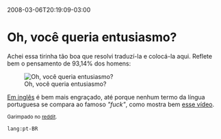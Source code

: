 ---
---

2008-03-06T20:19:09-03:00
# Oh, você queria entusiasmo?

Achei essa tirinha tão boa que resolvi traduzí-la e colocá-la aqui. Reflete bem o pensamento de 93,14% dos homens:

<figure>
  <img src="/img/tirinhaentusiasmo.jpg" alt="Oh, você queria entusiasmo?" />
  <figcaption>Oh, você queria entusiasmo?</figcaption>
</figure>

[Em inglês](http://www.cubis.ca/thumbs/192.jpg) é bem mais engraçado, até porque nenhum termo da língua portuguesa se compara ao famoso _"fuck"_, como mostra bem [esse vídeo](http://www.youtube.com/watch?v=AUaWCcDlI5s).

<small>Garimpado no [reddit](http://reddit.com/info/6asq5/comments/).</small>

`lang:pt-BR`
